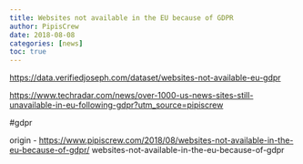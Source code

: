 ```yaml
---
title: Websites not available in the EU because of GDPR
author: PipisCrew
date: 2018-08-08
categories: [news]
toc: true
---
```


https://data.verifiedjoseph.com/dataset/websites-not-available-eu-gdpr

https://www.techradar.com/news/over-1000-us-news-sites-still-unavailable-in-eu-following-gdpr?utm_source=pipiscrew

#gdpr

origin - https://www.pipiscrew.com/2018/08/websites-not-available-in-the-eu-because-of-gdpr/ websites-not-available-in-the-eu-because-of-gdpr